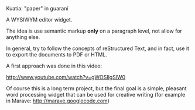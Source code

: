 Kuatia: "paper" in guaraní

A WYSIWYM editor widget.

The idea is use semantic markup **only** on a paragraph level, not allow for anything else.

In general, try to follow the concepts of reStructured Text, and in fact, use it to export the documents to PDF or HTML.

A first approach was done in this video:

http://www.youtube.com/watch?v=gWOSIlgSlW0

Of course this is a long term project, but the final goal is a simple, pleasant word processing widget that can be used for creative writing (for example in Marave: http://marave.googlecode.com)